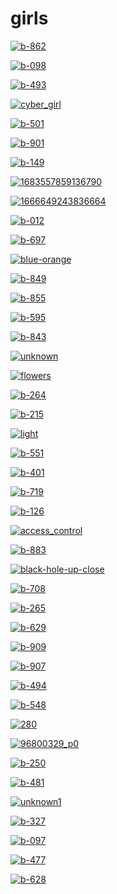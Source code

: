 # girls

<a href="b-862.jpg"><img alt="b-862" src="b-862.jpg"></a>

<a href="b-098.jpg"><img alt="b-098" src="b-098.jpg"></a>

<a href="b-493.jpg"><img alt="b-493" src="b-493.jpg"></a>

<a href="cyber_girl.jpg"><img alt="cyber_girl" src="cyber_girl.jpg"></a>

<a href="b-501.jpg"><img alt="b-501" src="b-501.jpg"></a>

<a href="b-901.jpg"><img alt="b-901" src="b-901.jpg"></a>

<a href="b-149.jpg"><img alt="b-149" src="b-149.jpg"></a>

<a href="1683557859136790.png"><img alt="1683557859136790" src="1683557859136790.png"></a>

<a href="1666649243836664.jpg"><img alt="1666649243836664" src="1666649243836664.jpg"></a>

<a href="b-012.jpg"><img alt="b-012" src="b-012.jpg"></a>

<a href="b-697.jpg"><img alt="b-697" src="b-697.jpg"></a>

<a href="blue-orange.jpeg"><img alt="blue-orange" src="blue-orange.jpeg"></a>

<a href="b-849.jpg"><img alt="b-849" src="b-849.jpg"></a>

<a href="b-855.jpg"><img alt="b-855" src="b-855.jpg"></a>

<a href="b-595.jpg"><img alt="b-595" src="b-595.jpg"></a>

<a href="b-843.jpg"><img alt="b-843" src="b-843.jpg"></a>

<a href="unknown.png"><img alt="unknown" src="unknown.png"></a>

<a href="flowers.png"><img alt="flowers" src="flowers.png"></a>

<a href="b-264.jpg"><img alt="b-264" src="b-264.jpg"></a>

<a href="b-215.jpg"><img alt="b-215" src="b-215.jpg"></a>

<a href="light.png"><img alt="light" src="light.png"></a>

<a href="b-551.jpg"><img alt="b-551" src="b-551.jpg"></a>

<a href="b-401.jpg"><img alt="b-401" src="b-401.jpg"></a>

<a href="b-719.jpg"><img alt="b-719" src="b-719.jpg"></a>

<a href="b-126.jpg"><img alt="b-126" src="b-126.jpg"></a>

<a href="access_control.jpg"><img alt="access_control" src="access_control.jpg"></a>

<a href="b-883.jpg"><img alt="b-883" src="b-883.jpg"></a>

<a href="black-hole-up-close.png"><img alt="black-hole-up-close" src="black-hole-up-close.png"></a>

<a href="b-708.jpg"><img alt="b-708" src="b-708.jpg"></a>

<a href="b-265.jpg"><img alt="b-265" src="b-265.jpg"></a>

<a href="b-629.jpg"><img alt="b-629" src="b-629.jpg"></a>

<a href="b-909.jpg"><img alt="b-909" src="b-909.jpg"></a>

<a href="b-907.jpg"><img alt="b-907" src="b-907.jpg"></a>

<a href="b-494.jpg"><img alt="b-494" src="b-494.jpg"></a>

<a href="b-548.jpg"><img alt="b-548" src="b-548.jpg"></a>

<a href="280.jpg"><img alt="280" src="280.jpg"></a>

<a href="96800329_p0.png"><img alt="96800329_p0" src="96800329_p0.png"></a>

<a href="b-250.jpg"><img alt="b-250" src="b-250.jpg"></a>

<a href="b-481.jpg"><img alt="b-481" src="b-481.jpg"></a>

<a href="unknown1.png"><img alt="unknown1" src="unknown1.png"></a>

<a href="b-327.jpg"><img alt="b-327" src="b-327.jpg"></a>

<a href="b-097.jpg"><img alt="b-097" src="b-097.jpg"></a>

<a href="b-477.jpg"><img alt="b-477" src="b-477.jpg"></a>

<a href="b-628.jpg"><img alt="b-628" src="b-628.jpg"></a>


